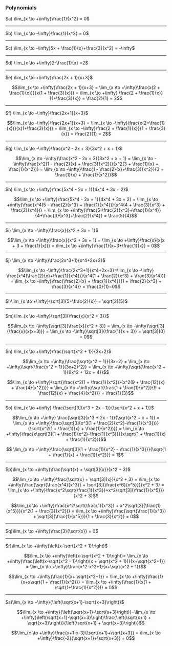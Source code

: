 ### Polynomials

$a) \lim_{x \to +\infty}\frac{1}{x^2} = 0$

---

$b) \lim_{x \to -\infty}\frac{1}{x^3} = 0$

---

$c) \lim_{x \to -\infty}5x + \frac{1}{x}+\frac{3}{x^2} = -\infty$

---

$d) \lim_{x \to +\infty}2-\frac{1}{x} =2$

---

$e) \lim_{x \to +\infty}\frac{2x + 1}{x+3}$

$$\lim_{x \to +\infty}\frac{2x + 1}{x+3} = \lim_{x \to +\infty}\frac{x(2 + \frac{1}{x})}{x(1 + \frac{3}{x})} = \lim_{x \to +\infty} \frac{2 + \frac{1}{x}}{1+\frac{3}{x}} = \frac{2}{1} = 2$$

---

$f) \lim_{x \to -\infty}\frac{2x+1}{x+3}$

$$\lim_{x \to -\infty}\frac{2x+1}{x+3} = \lim_{x \to -\infty}\frac{x(2+\frac{1}{x})}{x(1+\frac{3}{x})} = \lim_{x \to -\infty}\frac{2 + \frac{1}{x}}{1 + \frac{3}{x}} = \frac{2}{1} = 2$$

---

$g) \lim_{x \to -\infty}\frac{x^2 - 2x + 3}{3x^2 + x + 1}$

$$\lim_{x \to -\infty}\frac{x^2 - 2x + 3}{3x^2 + x + 1} = \lim_{x \to -\infty}\frac{x^2(1 - \frac{2}{x} + \frac{3}{x^2})}{x^2(3 + \frac{1}{x} + \frac{1}{x^2})} = \lim_{x \to -\infty}\frac{1 - \frac{2}{x}+\frac{3}{x^2}}{3 + \frac{1}{x} + \frac{1}{x^2}}$$

---

$h) \lim_{x \to +\infty}\frac{5x^4 - 2x + 1}{4x^4 + 3x + 2}$

$$\lim_{x \to +\infty}\frac{5x^4 - 2x + 1}{4x^4 + 3x + 2} = \lim_{x \to +\infty}\frac{x^4(5 - \frac{2}{x^3} + \frac{1}{x^4})}{x^4(4 + \frac{3}{x^3} + \frac{2}{x^4})} = \lim_{x \to +\infty}\frac{5-\frac{2}{x^3}+\frac{1}{x^4}}{4+\frac{3}{x^3}+\frac{2}{x^4}} = \frac{5}{4}$$

---

$i) \lim_{x \to +\infty}\frac{x}{x^2 + 3x + 1}$

$$\lim_{x \to +\infty}\frac{x}{x^2 + 3x + 1} = \lim_{x \to +\infty}\frac{x}{x(x + 3 + \frac{1}{x})} = \lim_{x \to +\infty}\frac{1}{x+3+\frac{1}{x}} = 0$$

---

$j) \lim_{x \to -\infty}\frac{2x^3+1}{x^4+2x+3}$

$$\lim_{x \to -\infty}\frac{2x^3+1}{x^4+2x+3}=\lim_{x \to -\infty} \frac{x^4(\frac{2}{x}+\frac{1}{x^4})}{x^4(1 + \frac{2}{x^3} + \frac{3}{x^4})} = \lim_{x \to -\infty}\frac{\frac{2}{x} + \frac{1}{x^4}}{1 + \frac{2}{x^3} + \frac{3}{x^4}} = \frac{0}{1}=0$$

---

$l)\lim_{x \to +\infty}\sqrt[3]{5+\frac{2}{x}} = \sqrt[3]{5}$

---

$m)\lim_{x \to -\infty}\sqrt[3]{\frac{x}{x^2 + 3}}$

$$\lim_{x \to -\infty}\sqrt[3]{\frac{x}{x^2 + 3}} = \lim_{x \to -\infty}\sqrt[3]{\frac{x}{x(x+3)}} = \lim_{x \to -\infty}\sqrt[3]{\frac{1}{x + 3}} = \sqrt[3]{0} = 0$$

---

$n) \lim_{x \to +\infty}\frac{\sqrt{x^2 + 1}}{3x+2}$

$$\lim_{x \to +\infty}\frac{\sqrt{x^2 + 1}}{3x+2} = \lim_{x \to +\infty}\sqrt{\frac{x^2 + 1}{(3x+2)^2}} = \lim_{x \to +\infty}\sqrt{\frac{x^2 + 1}{9x^2 + 12x + 4}}$$

$$\lim_{x \to +\infty}\sqrt{\frac{x^2(1 + \frac{1}{x^2})}{x^2(9 + \frac{12}{x} + \frac{4}{x^2})}} = \lim_{x \to +\infty}\sqrt{\frac{1 + \frac{1}{x^2}}{9 + \frac{12}{x} + \frac{4}{x^2}}} = \frac{1}{3}$$

---

$o) \lim_{x \to +\infty} \frac{\sqrt[3]{x^3 + 2x - 1}}{\sqrt{x^2 + x + 1}}$

$$\lim_{x \to +\infty} \frac{\sqrt[3]{x^3 + 2x - 1}}{\sqrt{x^2 + x + 1}} = \lim_{x \to +\infty}\frac{\sqrt[3]{x^3(1 + \frac{2}{x^2}-\frac{1}{x^3})}}{\sqrt{x^2(1 + \frac{1}{x} + \frac{1}{x^2})}} = \lim_{x \to +\infty}\frac{x\sqrt[3]{1 + \frac{1}{x^2}-\frac{1}{x^3}}}{x\sqrt{1 + \frac{1}{x} + \frac{1}{x^2}}}$$

$$ \lim_{x \to +\infty}\frac{\sqrt[3]{1 + \frac{1}{x^2} - \frac{1}{x^3}}}{\sqrt{1 + \frac{1}{x} + \frac{1}{x^2}}} = 1$$

---

$p)\lim_{x \to +\infty}\frac{\sqrt{x} + \sqrt[3]{x}}{x^2 + 3}$

$$\lim_{x \to +\infty}\frac{\sqrt{x} + \sqrt[3]{x}}{x^2 + 3} = \lim_{x \to +\infty}\frac{\sqrt{\frac{x^4}{x^3}} + \sqrt[3]{\frac{x^6}{x^5}}}{x^2 + 3} = \lim_{x \to +\infty}\frac{x^2\sqrt{\frac{1}{x^3}}+x^2\sqrt[3]{\frac{1}{x^5}}}{x^2 + 3}$$

$$\lim_{x \to +\infty}\frac{x^2\sqrt{\frac{1}{x^3}} + x^2\sqrt[3]{\frac{1}{x^5}}}{x^2(1 + \frac{3}{x^2})} = \lim_{x \to +\infty}\frac{\sqrt{\frac{1}{x^3}} + \sqrt[3]{\frac{1}{x^5}}}{1 + \frac{3}{x^2}} = 0$$

---

$q)\lim_{x \to +\infty}\frac{3}{\sqrt{x}} = 0$

---

$r)\lim_{x \to +\infty}\left(x-\sqrt{x^2 + 1}\right)$

$$\lim_{x \to +\infty}\left(x-\sqrt{x^2 + 1}\right)= \lim_{x \to +\infty}\frac{\left(x-\sqrt{x^2 - 1}\right)(x + \sqrt{x^2 + 1})}{x+\sqrt{x^2+1}} = \lim_{x \to +\infty}\frac{x^2-x^2+1}{x+\sqrt{x^2 + 1}}$$

$$\lim_{x \to +\infty}\frac{1}{x+ \sqrt{x^2+1}} = \lim_{x \to +\infty}\frac{1}{x+x\sqrt{1 + \frac{1}{x^2}}} = \lim_{x \to +\infty}\frac{1}{x(1 + \sqrt{1+\frac{1}{x^2}})} = 0$$

---

$s)\lim_{x \to +\infty}{\left(\sqrt{x+1}-\sqrt{x+3}\right)}$

$$\lim_{x \to +\infty}{\left(\sqrt{x+1}-\sqrt{x+3}\right)}=\lim_{x \to +\infty}\left(\sqrt{x+1}-\sqrt{x+3}\right)\frac{\left(\sqrt{x+1} + \sqrt{x+3}\right)}{\left(\sqrt{x+1} + \sqrt{x+3}\right)}$$

$$\lim_{x \to +\infty}\frac{x+1-x-3}{\sqrt{x+1}+\sqrt{x+3}} = \lim_{x \to +\infty}\frac{-2}{\sqrt{x+1}+\sqrt{x+3}} = 0$$